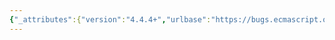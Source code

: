 ```yaml
---
{"_attributes":{"version":"4.4.4+","urlbase":"https://bugs.ecmascript.org/","maintainer":"dherman@mozilla.com"},"bug":{"bug_id":4240,"creation_ts":"2015-03-27 10:52:00 -0700","short_desc":"3 minor typos in Annex E","delta_ts":"2015-04-03 12:35:31 -0700","product":"Draft for 6th Edition","component":"editorial issue","version":"Rev 36: March 17, 2015 Release Candidate 3","rep_platform":"All","op_sys":"All","bug_status":"RESOLVED","resolution":"FIXED","priority":"Normal","bug_severity":"enhancement","everconfirmed":true,"reporter":{"uid":"getify","name":"getify@gmail.com"},"assigned_to":{"uid":"allen","name":"Allen Wirfs-Brock"},"long_desc":[{"commentid":13957,"comment_count":0,"who":{"uid":"getify","name":"getify@gmail.com"},"bug_when":"2015-03-27 10:52:03 -0700","thetext":"\"...attempt is make...\" appears 3 times. Grammatically, should be \"...attempt is made...\""},{"commentid":13963,"comment_count":1,"who":{"uid":"allen","name":"Allen Wirfs-Brock"},"bug_when":"2015-03-31 12:46:29 -0700","thetext":"fixed in rev37 editor's drafy"},{"commentid":14049,"comment_count":2,"who":{"uid":"allen","name":"Allen Wirfs-Brock"},"bug_when":"2015-04-03 12:35:31 -0700","thetext":"In Rev37"}]}}
---
```

